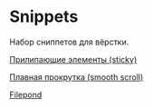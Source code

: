 # Snippets

Набор сниппетов для вёрстки.

[Прилипающие элементы (sticky)](sticky.md)

[Плавная прокрутка (smooth scroll)](smooth-scroll.md)

[Filepond](filepond.md)
